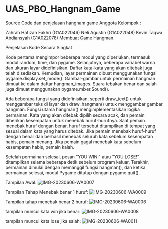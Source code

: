 # UAS_PBO_Hangnam_Game
Source Code dan penjelasan hangnam game
Anggota Kelompok :

Zahrah Hafizah Fakhri (G1A022046)
Neli Agustin (G1A022048)
Kevin Taqwa Abdiansyah (G1A022078)
Membuat Game Hangman.

Penjelasan Kode Secara Singkat

Kode pertama mengimpor beberapa modul yang diperlukan, termasuk modul random, time, dan pygame. Selanjutnya, beberapa variabel warna dan ukuran layar didefinisikan. Daftar kata-kata yang akan ditebak juga telah disediakan. Kemudian, layar permainan dibuat menggunakan fungsi pygame.display.set_mode(). Gambar-gambar untuk permainan hangman dimuat ke dalam daftar hangman_images. Suara tebakan benar dan salah juga dimuat menggunakan pygame.mixer.Sound().

Ada beberapa fungsi yang didefinisikan, seperti draw_text() untuk menggambar teks di layar dan draw_hangman() untuk menggambar gambar hangman. Fungsi utama hangman() mengimplementasikan logika permainan. Kata yang akan ditebak dipilih secara acak, dan pemain diberikan kesempatan untuk menebak huruf-hurufnya. Saat pemain menebak huruf dengan benar, huruf tersebut ditampilkan di tempat yang sesuai dalam kata yang harus ditebak. Jika pemain menebak huruf-huruf dengan benar dan berhasil menebak seluruh kata sebelum kesempatan habis, pemain menang. Jika pemain gagal menebak kata sebelum kesempatan habis, pemain kalah.

Setelah permainan selesai, pesan "YOU WIN!" atau "YOU LOSE!" ditampilkan selama beberapa detik sebelum program keluar. Terakhir, permainan dimulai dengan memanggil fungsi hangman(), dan ketika permainan selesai, modul Pygame ditutup dengan pygame.quit().

Tampilan Awal:
![IMG-20230606-WA0007](https://github.com/Neliagustin/UAS_PBO_Hangnam_Game/assets/129770165/160d07fb-01d9-40ed-b4d6-59747eacfd5c)

Tampilan Tahap Menebak benar 1 huruf:
![IMG-20230606-WA0009](https://github.com/Neliagustin/UAS_PBO_Hangnam_Game/assets/129770165/6954cb42-b83c-429b-9fb3-8a9904da779e)

Tampilan tahap menebak benar 2 huruf:
![IMG-20230606-WA0006](https://github.com/Neliagustin/UAS_PBO_Hangnam_Game/assets/129770165/38125f40-54a5-4c0c-9338-8579da88f87e)


tampilan muncul kata win jika benar:
![IMG-20230606-WA0008](https://github.com/Neliagustin/UAS_PBO_Hangnam_Game/assets/129770165/c8b16472-fb47-4123-aa2a-8422124b7393)




tampilan muncul kata lose jika salah:
![IMG-20230606-WA0011](https://github.com/Neliagustin/UAS_PBO_Hangnam_Game/assets/129770165/c1b05b4b-3058-46ff-90e1-0a16d60c5974)

